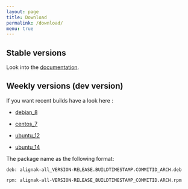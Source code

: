 ```yaml
---
layout: page
title: Download
permalink: /download/
menu: true
---
```


## Stable versions

Look into the [documentation](http://alignak-doc.readthedocs.org/en/latest/02_installation/index.html).


## Weekly versions (dev version)

If you want recent builds have a look here :


* [debian_8](/build/debian_8/alignak-all_0.1-1.1452102354.b86c902_all.deb)

* [centos_7](/build/centos_7/alignak-all-0.1-1_1452102354_b86c902.el7.x86_64.rpm)

* [ubuntu_12](/build/ubuntu_12/alignak-all_0.1-1.1452102354.b86c902_all.deb)

* [ubuntu_14](/build/ubuntu_14/alignak-all_0.1-1.1452102354.b86c902_all.deb)


The package name as the following format:

```		
deb: alignak-all_VERSION-RELEASE.BUILDTIMESTAMP.COMMITID_ARCH.deb
```

```
rpm: alignak-all-VERSION-RELEASE_BUILDTIMESTAMP_COMMITID.ARCH.rpm		
```
